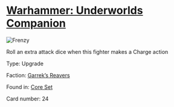 # [Warhammer: Underworlds Companion](https://guidokessels.github.io/wh-underworlds)

  

![Frenzy](https://warhammerunderworlds.com/wp-content/uploads/sites/6/2017/12/024_ENG-Frenzy.png)

Roll an extra attack dice when this fighter makes a Charge action

Type: Upgrade

Faction: [Garrek’s Reavers](https://guidokessels.github.io/wh-underworlds/factions/garreks-reavers.md)

Found in: [Core Set](https://guidokessels.github.io/wh-underworlds/locations/core-set.md)

Card number: 24
